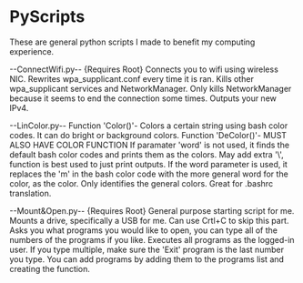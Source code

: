 # PyScripts
These are general python scripts I made to benefit my computing experience.

--ConnectWifi.py--     {Requires Root}
Connects you to wifi using wireless NIC.
Rewrites wpa_supplicant.conf every time it is ran.
Kills other wpa_supplicant services and NetworkManager.
  Only kills NetworkManager because it seems to end the connection some times.
Outputs your new IPv4.

--LinColor.py--
Function 'Color()'-
  Colors a certain string using bash color codes. It can do bright or background colors.
Function 'DeColor()'-
  MUST ALSO HAVE COLOR FUNCTION
  If paramater 'word' is not used, it finds the default bash color codes and prints them as the colors.
    May add extra '\\', function is best used to just print outputs. 
  If the word parameter is used, it replaces the 'm' in the bash color code with the more general word for the color, as the color.
    Only identifies the general colors. 
  Great for .bashrc translation. 

--Mount&Open.py--     {Requires Root}
General purpose starting script for me.
Mounts a drive, specifically a USB for me.
  Can use Crtl+C to skip this part.
Asks you what programs you would like to open, you can type all of the numbers of the programs if you like.
  Executes all programs as the logged-in user.
  If you type multiple, make sure the 'Exit' program is the last number you type.
  You can add programs by adding them to the programs list and creating the function.
